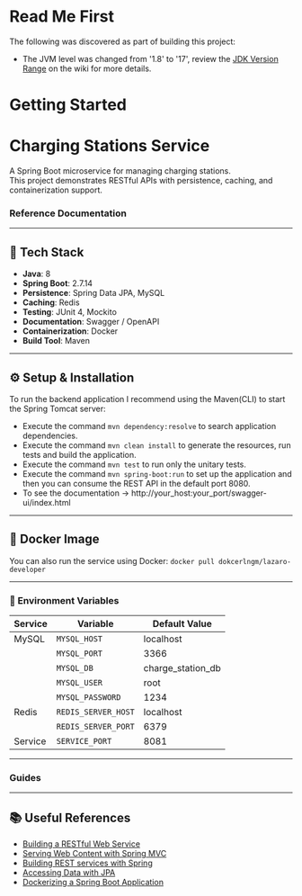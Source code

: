 # Read Me First

The following was discovered as part of building this project:

* The JVM level was changed from '1.8' to '17', review
  the [JDK Version Range](https://github.com/spring-projects/spring-framework/wiki/Spring-Framework-Versions#jdk-version-range)
  on the wiki for more details.

# Getting Started

# Charging Stations Service

A Spring Boot microservice for managing charging stations.  
This project demonstrates RESTful APIs with persistence, caching, and containerization support.

### Reference Documentation

---

## 🚀 Tech Stack

- **Java**: 8  
- **Spring Boot**: 2.7.14  
- **Persistence**: Spring Data JPA, MySQL  
- **Caching**: Redis  
- **Testing**: JUnit 4, Mockito  
- **Documentation**: Swagger / OpenAPI  
- **Containerization**: Docker  
- **Build Tool**: Maven  

---
  
## ⚙️ Setup & Installation

To run the backend application I recommend using the Maven(CLI) to start the Spring Tomcat server:
* Execute the command ``` mvn dependency:resolve ``` to search application dependencies.
* Execute the command ``` mvn clean install ``` to generate the resources, run tests and build the application.
* Execute the command ``` mvn test ``` to run only the unitary tests.
* Execute the command ``` mvn spring-boot:run ``` to set up the application and then you can consume the REST API in the default port 8080.
* To see the documentation -> http://your_host:your_port/swagger-ui/index.html

---

## 🐳 Docker Image

You can also run the service using Docker:
```docker pull dokcerlngm/lazaro-developer```

---

### 🔑 Environment Variables

| Service | Variable            | Default Value       |
| ------- | ------------------- | ------------------- |
| MySQL   | `MYSQL_HOST`        | localhost           |
|         | `MYSQL_PORT`        | 3366                |
|         | `MYSQL_DB`          | charge\_station\_db |
|         | `MYSQL_USER`        | root                |
|         | `MYSQL_PASSWORD`    | 1234                |
| Redis   | `REDIS_SERVER_HOST` | localhost           |
|         | `REDIS_SERVER_PORT` | 6379                |
| Service | `SERVICE_PORT`      | 8081                |

---

### Guides

---

## 📚 Useful References

* [Building a RESTful Web Service](https://spring.io/guides/gs/rest-service/)
* [Serving Web Content with Spring MVC](https://spring.io/guides/gs/serving-web-content/)
* [Building REST services with Spring](https://spring.io/guides/tutorials/rest/)
* [Accessing Data with JPA](https://spring.io/guides/gs/accessing-data-jpa/)
* [Dockerizing a Spring Boot Application](https://www.baeldung.com/dockerizing-spring-boot-application)
